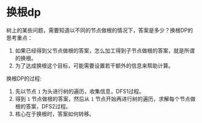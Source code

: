 # 换根dp

树上的某些问题，需要知道以不同的节点做根的情况下，答案是多少？换根DP的思考重点：

1. 如果已经得到父节点做根的答案，怎么加工得到子节点做根的答案，就是所谓的换根。
2. 为了达成换根这个目标，可能需要设置若干额外的信息来帮助计算。

换根DP的过程:

1. 先以节点 `1` 为头进行树的遍历，收集信息，DFS1过程。
2. 得到 `1` 节点做根的答案，然后从 `1` 节点开始再进行树的遍历，求解每个节点做根的答案，DFS2过程。
3. 核心在于换根时，答案如何转移。
